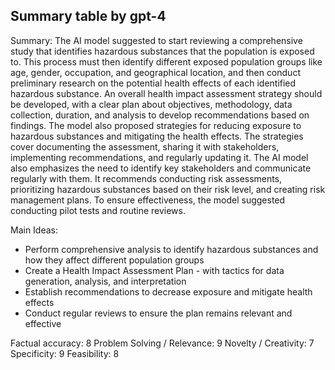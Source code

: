 ## Summary table by gpt-4
Summary: 
The AI model suggested to start reviewing a comprehensive study that identifies hazardous substances that the population is exposed to. This process must then identify different exposed population groups like age, gender, occupation, and geographical location, and then conduct preliminary research on the potential health effects of each identified hazardous substance. An overall health impact assessment strategy should be developed, with a clear plan about objectives, methodology, data collection, duration, and analysis to develop recommendations based on findings. The model also proposed strategies for reducing exposure to hazardous substances and mitigating the health effects. The strategies cover documenting the assessment, sharing it with stakeholders, implementing recommendations, and regularly updating it. The AI model also emphasizes the need to identify key stakeholders and communicate regularly with them. It recommends conducting risk assessments, prioritizing hazardous substances based on their risk level, and creating risk management plans. To ensure effectiveness, the model suggested conducting pilot tests and routine reviews.

Main Ideas: 
- Perform comprehensive analysis to identify hazardous substances and how they affect different population groups
- Create a Health Impact Assessment Plan - with tactics for data generation, analysis, and interpretation 
- Establish recommendations to decrease exposure and mitigate health effects
- Conduct regular reviews to ensure the plan remains relevant and effective

Factual accuracy: 8
Problem Solving / Relevance: 9
Novelty / Creativity: 7
Specificity: 9
Feasibility: 8
